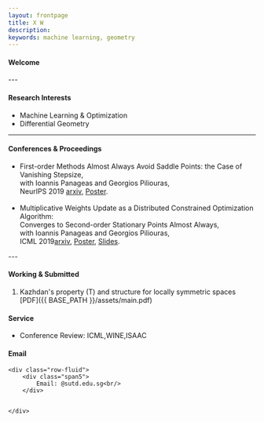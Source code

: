 ```yaml
---
layout: frontpage
title: X W
description:   
keywords: machine learning, geometry
---
```


    
<div class="container1">
    <h4><a name="Welcome"></a>Welcome</h4>
</div>
---

<div class="container2">
<h4><a name="Research Interests"></a>Research Interests</h4>
<ul>
    <li>Machine Learning & Optimization</li>
    <li>Differential Geometry</li>
</ul>
</div>
<!--
#<h4><a name="Education"></a>Education & Work</h4>
#<ul>
#   <li>Postdoc Research Fellow, Singapore University of Technology and Design, PI: Georgios Piliouras<br/>
#   02/2018-Present</li>
# <li>Instructor of Math Department, University at Buffalo, SUNY<br/> 
#    08/2014-08/2017</li>
#<li>Ph.D in Mathematics, University at Buffalo, SUNY, 2010-2017<br/>
#   <ul>
#       <li>Subject: Differential Geometry, Locally Symmetric Spaces</li>
#       <li>Advisor: Mohan Ramachandran</li>
#       <li>Dissertation: Complex hyperbolic manifolds and structure of exotic hyperbolic manifolds</li>
#   </ul></li>
#<li>B.S. in Geophysics, China University of Geosciences, 2005-2009</li>
#</ul>
-->
    
---
<h4><a name="Conferences & Proceedings"></a>Conferences & Proceedings</h4>
<ul>
   <li> First-order Methods Almost Always Avoid Saddle Points: the Case of Vanishing Stepsize, <br/> with Ioannis Panageas and Georgios Piliouras,<br/> NeurIPS 2019 <a href="http://arxiv.org/abs/1906.07772">arxiv</a>, <a href="https://www.dropbox.com/s/y25vze12a2lpivv/NIPS19_poster.pdf?dl=0">Poster</a>.</li>
    <br/>
   <li> Multiplicative Weights Update as a Distributed Constrained Optimization Algorithm: <br/> Converges to Second-order Stationary Points Almost Always, <br/>with Ioannis Panageas and Georgios Piliouras,<br/> ICML 2019<a href="http://arxiv.org/abs/1810.05355">arxiv</a>, <a href="https://www.dropbox.com/s/qs9nr6pgycnboy7/poster_ICML_xiao2.pdf?dl=0">Poster</a>, <a href="https://www.dropbox.com/s/fh9j5scf2kaofca/main%20copy.pdf?dl=0">Slides</a>.</li>
</ul>   
---
<h4><a name="Working & Submitted"></a>Working & Submitted</h4>

   1. Kazhdan's property (T) and structure for locally symmetric spaces [PDF]({{ BASE_PATH }}/assets/main.pdf)

<div class="container">
    <!--
    <h4><a name="News"></a>News</h4>
    <ul>
        <li>"Geometry, topology and game theory", Research Jam, SUTD, 09/25/2019</li>
        <li>"First-order methods almost always avoid saddle points: the case of vanishing stepsize",<br/> with Ioannis Panageas and Georgios Piliouras,<br/> accepted in NeurIPS 2019</li>
        <li>"Multiplicative weights updates as a distributed constrained optimization algorithm: converges to second-order stationary points almost always",<br/>with Ioannis Panageas and Georgios Piliouras,<br/> accepted in ICML 2019</li>
    </ul>
    -->
            
   <h4><a name="Service"></a>Service</h4>
    <ul>
        <li>Conference Review: ICML,WINE,ISAAC</li>
    </ul>
   
<h4><a name="Email"></a>Email</h4>

    <div class="row-fluid">
        <div class="span5">           
            Email: @sutd.edu.sg<br/>
        </div>

       
    </div>
</div>



